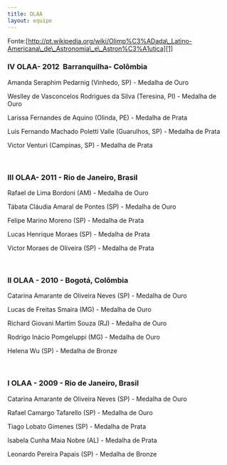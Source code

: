```yaml
---
title: OLAA
layout: equipe
---
```


Fonte:[http://pt.wikipedia.org/wiki/Olimp%C3%ADada\_Latino-Americana\_de\_Astronomia\_e\_Astron%C3%A1utica][1]

### IV OLAA- 2012  Barranquilha- Colômbia

  
Amanda Seraphim Pedarnig (Vinhedo, SP) - Medalha de Ouro

Weslley de Vasconcelos Rodrigues da Silva (Teresina, PI) - Medalha de Ouro

Larissa Fernandes de Aquino (Olinda, PE) - Medalha de Prata

Luis Fernando Machado Poletti Valle (Guarulhos, SP) - Medalha de Prata

Victor Venturi (Campinas, SP) - Medalha de Prata

 

### III OLAA- 2011 - Rio de Janeiro, Brasil

  
Rafael de Lima Bordoni (AM) - Medalha de Ouro

Tábata Cláudia Amaral de Pontes (SP) - Medalha de Ouro

Felipe Marino Moreno (SP) - Medalha de Prata

Lucas Henrique Moraes (SP) - Medalha de Prata

Victor Moraes de Oliveira (SP) - Medalha de Prata

 

### II OLAA - 2010 - Bogotá, Colômbia

  
Catarina Amarante de Oliveira Neves (SP) - Medalha de Ouro

Lucas de Freitas Smaira (MG) - Medalha de Ouro

Richard Giovani Martim Souza (RJ) - Medalha de Ouro

Rodrigo Inácio Pomgeluppi (MG) - Medalha de Ouro

Helena Wu (SP) - Medalha de Bronze

 

### I OLAA - 2009 - Rio de Janeiro, Brasil

  
Catarina Amarante de Oliveira Neves (SP) - Medalha de Ouro

Rafael Camargo Tafarello (SP) - Medalha de Ouro

Tiago Lobato Gimenes (SP) - Medalha de Prata

Isabela Cunha Maia Nobre (AL) - Medalha de Prata

Leonardo Pereira Papais (SP) - Medalha de Bronze



[1]: http://pt.wikipedia.org/wiki/Olimp%C3%ADada_Latino-Americana_de_Astronomia_e_Astron%C3%A1utica
